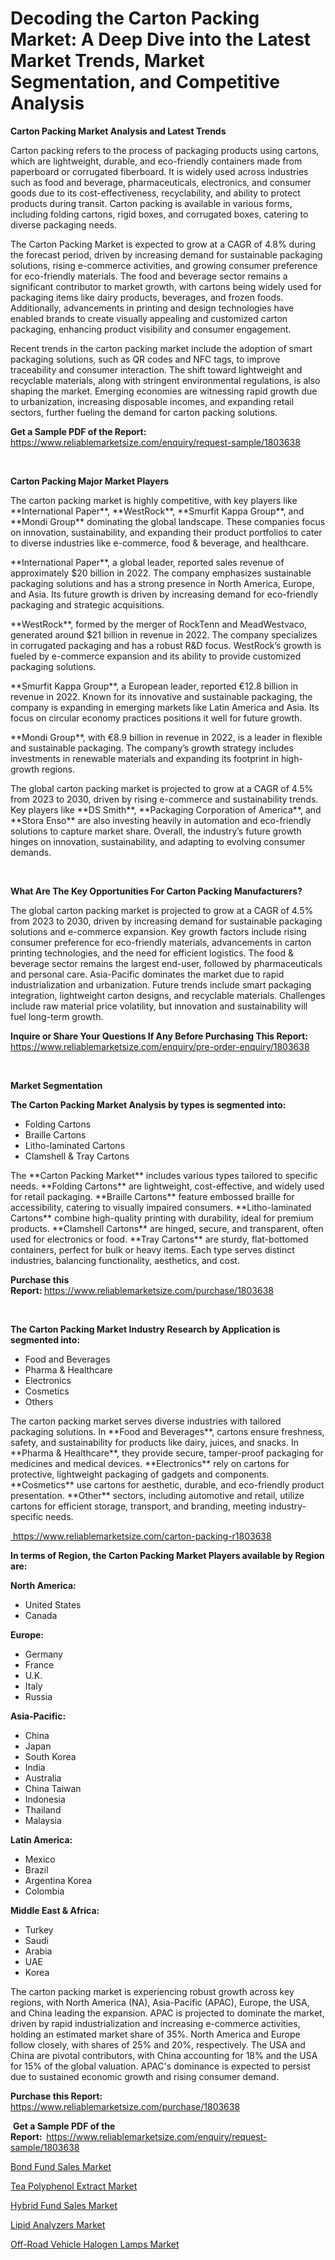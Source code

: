 <p><h1>Decoding the Carton Packing Market: A Deep Dive into the Latest Market Trends, Market Segmentation, and Competitive Analysis</h1></p><p><strong>Carton Packing Market Analysis and Latest Trends</strong></p>
<p><p>Carton packing refers to the process of packaging products using cartons, which are lightweight, durable, and eco-friendly containers made from paperboard or corrugated fiberboard. It is widely used across industries such as food and beverage, pharmaceuticals, electronics, and consumer goods due to its cost-effectiveness, recyclability, and ability to protect products during transit. Carton packing is available in various forms, including folding cartons, rigid boxes, and corrugated boxes, catering to diverse packaging needs.</p><p>The Carton Packing Market is expected to grow at a CAGR of 4.8% during the forecast period, driven by increasing demand for sustainable packaging solutions, rising e-commerce activities, and growing consumer preference for eco-friendly materials. The food and beverage sector remains a significant contributor to market growth, with cartons being widely used for packaging items like dairy products, beverages, and frozen foods. Additionally, advancements in printing and design technologies have enabled brands to create visually appealing and customized carton packaging, enhancing product visibility and consumer engagement.</p><p>Recent trends in the carton packing market include the adoption of smart packaging solutions, such as QR codes and NFC tags, to improve traceability and consumer interaction. The shift toward lightweight and recyclable materials, along with stringent environmental regulations, is also shaping the market. Emerging economies are witnessing rapid growth due to urbanization, increasing disposable incomes, and expanding retail sectors, further fueling the demand for carton packing solutions.</p></p>
<p><strong>Get a Sample PDF of the Report:&nbsp;</strong> <a href="https://www.reliablemarketsize.com/enquiry/request-sample/1803638?utm_campaign=1832&utm_medium=2&utm_source=Github&utm_content=ia&utm_term=29012025&utm_id=carton-packing">https://www.reliablemarketsize.com/enquiry/request-sample/1803638</a></p>
<p>&nbsp;</p>
<p><strong>Carton Packing Major Market Players</strong></p>
<p><p>The carton packing market is highly competitive, with key players like **International Paper**, **WestRock**, **Smurfit Kappa Group**, and **Mondi Group** dominating the global landscape. These companies focus on innovation, sustainability, and expanding their product portfolios to cater to diverse industries like e-commerce, food & beverage, and healthcare.</p><p>**International Paper**, a global leader, reported sales revenue of approximately $20 billion in 2022. The company emphasizes sustainable packaging solutions and has a strong presence in North America, Europe, and Asia. Its future growth is driven by increasing demand for eco-friendly packaging and strategic acquisitions.</p><p>**WestRock**, formed by the merger of RockTenn and MeadWestvaco, generated around $21 billion in revenue in 2022. The company specializes in corrugated packaging and has a robust R&D focus. WestRock’s growth is fueled by e-commerce expansion and its ability to provide customized packaging solutions.</p><p>**Smurfit Kappa Group**, a European leader, reported €12.8 billion in revenue in 2022. Known for its innovative and sustainable packaging, the company is expanding in emerging markets like Latin America and Asia. Its focus on circular economy practices positions it well for future growth.</p><p>**Mondi Group**, with €8.9 billion in revenue in 2022, is a leader in flexible and sustainable packaging. The company’s growth strategy includes investments in renewable materials and expanding its footprint in high-growth regions.</p><p>The global carton packing market is projected to grow at a CAGR of 4.5% from 2023 to 2030, driven by rising e-commerce and sustainability trends. Key players like **DS Smith**, **Packaging Corporation of America**, and **Stora Enso** are also investing heavily in automation and eco-friendly solutions to capture market share. Overall, the industry’s future growth hinges on innovation, sustainability, and adapting to evolving consumer demands.</p></p>
<p>&nbsp;</p>
<p><strong>What Are The Key Opportunities For Carton Packing Manufacturers?</strong></p>
<p><p>The global carton packing market is projected to grow at a CAGR of 4.5% from 2023 to 2030, driven by increasing demand for sustainable packaging solutions and e-commerce expansion. Key growth factors include rising consumer preference for eco-friendly materials, advancements in carton printing technologies, and the need for efficient logistics. The food & beverage sector remains the largest end-user, followed by pharmaceuticals and personal care. Asia-Pacific dominates the market due to rapid industrialization and urbanization. Future trends include smart packaging integration, lightweight carton designs, and recyclable materials. Challenges include raw material price volatility, but innovation and sustainability will fuel long-term growth.</p></p>
<p><strong>Inquire or Share Your Questions If Any Before Purchasing This Report:</strong> <a href="https://www.reliablemarketsize.com/enquiry/pre-order-enquiry/1803638?utm_campaign=1832&utm_medium=2&utm_source=Github&utm_content=ia&utm_term=29012025&utm_id=carton-packing">https://www.reliablemarketsize.com/enquiry/pre-order-enquiry/1803638</a></p>
<p>&nbsp;</p>
<p><strong>Market Segmentation</strong></p>
<p><strong>The Carton Packing Market Analysis by types is segmented into:</strong></p>
<p><ul><li>Folding Cartons</li><li>Braille Cartons</li><li>Litho-laminated Cartons</li><li>Clamshell & Tray Cartons</li></ul></p>
<p><p>The **Carton Packing Market** includes various types tailored to specific needs. **Folding Cartons** are lightweight, cost-effective, and widely used for retail packaging. **Braille Cartons** feature embossed braille for accessibility, catering to visually impaired consumers. **Litho-laminated Cartons** combine high-quality printing with durability, ideal for premium products. **Clamshell Cartons** are hinged, secure, and transparent, often used for electronics or food. **Tray Cartons** are sturdy, flat-bottomed containers, perfect for bulk or heavy items. Each type serves distinct industries, balancing functionality, aesthetics, and cost.</p></p>
<p><strong>Purchase this Report:&nbsp;</strong><a href="https://www.reliablemarketsize.com/purchase/1803638?utm_campaign=1832&utm_medium=2&utm_source=Github&utm_content=ia&utm_term=29012025&utm_id=carton-packing">https://www.reliablemarketsize.com/purchase/1803638</a></p>
<p>&nbsp;</p>
<p><strong>The Carton Packing Market Industry Research by Application is segmented into:</strong></p>
<p><ul><li>Food and Beverages</li><li>Pharma & Healthcare</li><li>Electronics</li><li>Cosmetics</li><li>Others</li></ul></p>
<p><p>The carton packing market serves diverse industries with tailored packaging solutions. In **Food and Beverages**, cartons ensure freshness, safety, and sustainability for products like dairy, juices, and snacks. In **Pharma & Healthcare**, they provide secure, tamper-proof packaging for medicines and medical devices. **Electronics** rely on cartons for protective, lightweight packaging of gadgets and components. **Cosmetics** use cartons for aesthetic, durable, and eco-friendly product presentation. **Other** sectors, including automotive and retail, utilize cartons for efficient storage, transport, and branding, meeting industry-specific needs.</p></p>
<p><a href="https://www.reliablemarketsize.com/carton-packing-r1803638?utm_campaign=1832&utm_medium=2&utm_source=Github&utm_content=ia&utm_term=29012025&utm_id=carton-packing">&nbsp;https://www.reliablemarketsize.com/carton-packing-r1803638</a></p>
<p><strong>In terms of Region, the Carton Packing Market Players available by Region are:</strong></p>
<p>
    <p> <strong> North America: </strong>
        <ul>
            <li>United States</li>
            <li>Canada</li>
        </ul>
        </p> 
    <p> <strong> Europe: </strong>
        <ul>
            <li>Germany</li>
            <li>France</li>
            <li>U.K.</li>
            <li>Italy</li>
            <li>Russia</li>
        </ul>
        </p> 
    <p> <strong> Asia-Pacific: </strong>
        <ul>
            <li>China</li>
            <li>Japan</li>
            <li>South Korea</li>
            <li>India</li>
            <li>Australia</li>
            <li>China Taiwan</li>
            <li>Indonesia</li>
            <li>Thailand</li>
            <li>Malaysia</li>
        </ul>
        </p> 
    <p> <strong> Latin America: </strong>
        <ul>
            <li>Mexico</li>
            <li>Brazil</li>
            <li>Argentina Korea</li>
            <li>Colombia</li>
        </ul>
        </p> 
    <p> <strong> Middle East & Africa: </strong>
        <ul>
            <li>Turkey</li>
            <li>Saudi</li>
            <li>Arabia</li>
            <li>UAE</li>
            <li>Korea</li>
        </ul>
    </p>
    </p>
<p><p>The carton packing market is experiencing robust growth across key regions, with North America (NA), Asia-Pacific (APAC), Europe, the USA, and China leading the expansion. APAC is projected to dominate the market, driven by rapid industrialization and increasing e-commerce activities, holding an estimated market share of 35%. North America and Europe follow closely, with shares of 25% and 20%, respectively. The USA and China are pivotal contributors, with China accounting for 18% and the USA for 15% of the global valuation. APAC's dominance is expected to persist due to sustained economic growth and rising consumer demand.</p></p>
<p><strong>Purchase this Report: </strong><a href="https://www.reliablemarketsize.com/purchase/1803638?utm_campaign=1832&utm_medium=2&utm_source=Github&utm_content=ia&utm_term=29012025&utm_id=carton-packing">https://www.reliablemarketsize.com/purchase/1803638</a></p>
<p>&nbsp;<strong>Get a Sample PDF of the Report:&nbsp;&nbsp;</strong><a href="https://www.reliablemarketsize.com/enquiry/request-sample/1803638?utm_campaign=1832&utm_medium=2&utm_source=Github&utm_content=ia&utm_term=29012025&utm_id=carton-packing">https://www.reliablemarketsize.com/enquiry/request-sample/1803638</a></p>
<p><strong></strong></p>
<p><p><a href="https://www.linkedin.com/pulse/bond-fund-sales-market-expected-grow-94-cagr-from-2025-2032-v1oqc?utm_campaign=1832&utm_medium=2&utm_source=Github&utm_content=ia&utm_term=29012025&utm_id=carton-packing">Bond Fund Sales Market</a></p><p><a href="https://www.linkedin.com/pulse/insightful-tea-polyphenol-extract-market-trends-growth-opportunities-lwndf?utm_campaign=1832&utm_medium=2&utm_source=Github&utm_content=ia&utm_term=29012025&utm_id=carton-packing">Tea Polyphenol Extract Market</a></p><p><a href="https://www.linkedin.com/pulse/hybrid-fund-sales-market-analysis-future-growth-opportunities-i2goc?utm_campaign=1832&utm_medium=2&utm_source=Github&utm_content=ia&utm_term=29012025&utm_id=carton-packing">Hybrid Fund Sales Market</a></p><p><a href="https://www.linkedin.com/pulse/forecasting-lipid-analyzers-market-expected-growth-rate-78-cagr-k3cwc?utm_campaign=1832&utm_medium=2&utm_source=Github&utm_content=ia&utm_term=29012025&utm_id=carton-packing">Lipid Analyzers Market</a></p><p><a href="https://www.linkedin.com/pulse/revenue-demand-off-road-vehicle-halogen-lamps-market-projected-gqjbc?utm_campaign=1832&utm_medium=2&utm_source=Github&utm_content=ia&utm_term=29012025&utm_id=carton-packing">Off-Road Vehicle Halogen Lamps Market</a></p></p>